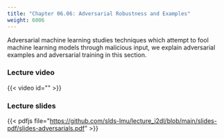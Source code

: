 ```yaml
---
title: "Chapter 06.06: Adversarial Robustness and Examples"
weight: 6006
---
```


Adversarial machine learning studies techniques which attempt to fool machine learning models through malicious input, we explain adversarial examples and adversarial training in this section.
<!--more-->

### Lecture video

{{< video id="" >}}

### Lecture slides

{{< pdfjs file="https://github.com/slds-lmu/lecture_i2dl/blob/main/slides-pdf/slides-adversarials.pdf" >}}

